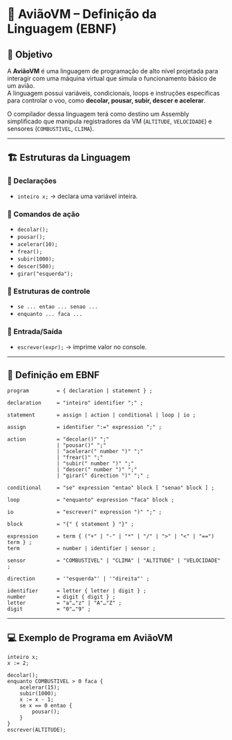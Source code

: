 # 🛫 AviãoVM – Definição da Linguagem (EBNF)

## 🎯 Objetivo
A **AviãoVM** é uma linguagem de programação de alto nível projetada para interagir com uma máquina virtual que simula o funcionamento básico de um avião.  
A linguagem possui variáveis, condicionais, loops e instruções específicas para controlar o voo, como **decolar, pousar, subir, descer e acelerar**.  

O compilador dessa linguagem terá como destino um Assembly simplificado que manipula registradores da VM (`ALTITUDE`, `VELOCIDADE`) e sensores (`COMBUSTIVEL`, `CLIMA`).  

---

## 🏗️ Estruturas da Linguagem

### 📌 Declarações
- `inteiro x;` → declara uma variável inteira.  

### 📌 Comandos de ação
- `decolar();`  
- `pousar();`  
- `acelerar(10);`  
- `frear();`  
- `subir(1000);`  
- `descer(500);`  
- `girar("esquerda");`  

### 📌 Estruturas de controle
- `se ... entao ... senao ...`  
- `enquanto ... faca ...`  

### 📌 Entrada/Saída
- `escrever(expr);` → imprime valor no console.  

---

## 📜 Definição em EBNF

```ebnf
program         = { declaration | statement } ;

declaration     = "inteiro" identifier ";" ;

statement       = assign | action | conditional | loop | io ;

assign          = identifier ":=" expression ";" ;

action          = "decolar()" ";"
                | "pousar()" ";"
                | "acelerar(" number ")" ";"
                | "frear()" ";"
                | "subir(" number ")" ";"
                | "descer(" number ")" ";"
                | "girar(" direction ")" ";" ;

conditional     = "se" expression "entao" block [ "senao" block ] ;

loop            = "enquanto" expression "faca" block ;

io              = "escrever(" expression ")" ";" ;

block           = "{" { statement } "}" ;

expression      = term { ("+" | "-" | "*" | "/" | ">" | "<" | "==") term } ;
term            = number | identifier | sensor ;

sensor          = "COMBUSTIVEL" | "CLIMA" | "ALTITUDE" | "VELOCIDADE" ;

direction       = '"esquerda"' | '"direita"' ;

identifier      = letter { letter | digit } ;
number          = digit { digit } ;
letter          = "a"…"z" | "A"…"Z" ;
digit           = "0"…"9" ;
```

---

## 💻 Exemplo de Programa em AviãoVM

```avm
inteiro x;
x := 2;

decolar();
enquanto COMBUSTIVEL > 0 faca {
    acelerar(15);
    subir(1000);
    x := x - 1;
    se x == 0 entao {
        pousar();
    }
}
escrever(ALTITUDE);
```
